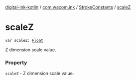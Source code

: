 [digital-ink-kotlin](../../index.md) / [com.wacom.ink](../index.md) / [StrokeConstants](index.md) / [scaleZ](./scale-z.md)

# scaleZ

`var scaleZ: `[`Float`](https://kotlinlang.org/api/latest/jvm/stdlib/kotlin/-float/index.html)

Z dimension scale value.

### Property

`scaleZ` - Z dimension scale value.